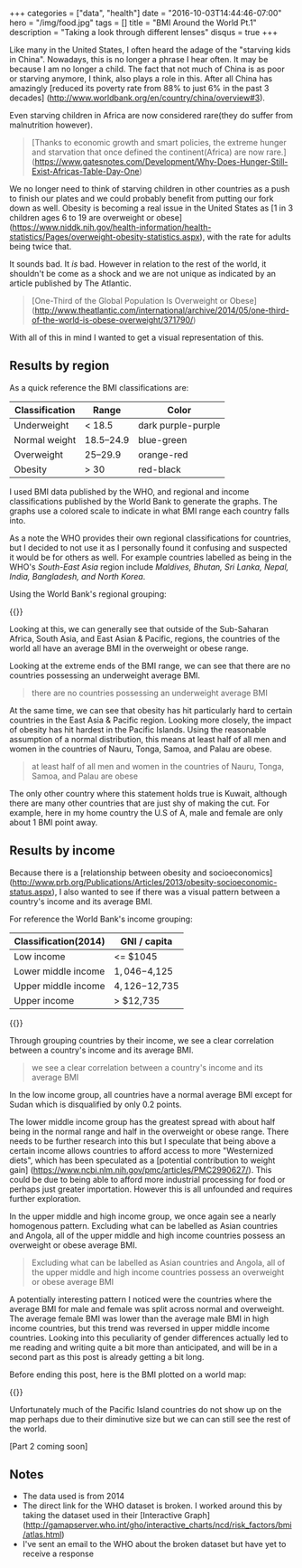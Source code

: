 +++
categories = ["data", "health"]
date = "2016-10-03T14:44:46-07:00"
hero = "/img/food.jpg"
tags = []
title = "BMI Around the World Pt.1"
description = "Taking a look through different lenses"
disqus = true
+++

Like many in the United States, I often heard the adage of the "starving kids in China".
Nowadays, this is no longer a phrase I hear often. It may be because I
am no longer a child. The fact that not much of China is as poor or starving anymore,
I think, also plays a role in this. After all China has amazingly [reduced its poverty
rate from 88% to just 6% in the past 3 decades]
(http://www.worldbank.org/en/country/china/overview#3).

Even starving children in Africa are now considered rare(they do suffer from malnutrition however).

>[Thanks to economic growth and smart policies, the extreme hunger and starvation
that once defined the continent(Africa) are now rare.]
(https://www.gatesnotes.com/Development/Why-Does-Hunger-Still-Exist-Africas-Table-Day-One)

We no longer need to think of starving children in other countries as a push
to finish our plates and we could probably benefit from putting our fork down
as well. Obesity is becoming a real issue in the United States as
[1 in 3 children ages 6 to 19 are overweight or obese]
(https://www.niddk.nih.gov/health-information/health-statistics/Pages/overweight-obesity-statistics.aspx),
with the rate for adults being twice that.

It sounds bad. It *is* bad. However in relation to the rest of the world, it
shouldn't be come as a shock and we are not unique as indicated by an article
published by The Atlantic.

>[One-Third of the Global Population Is Overweight or Obese]
(http://www.theatlantic.com/international/archive/2014/05/one-third-of-the-world-is-obese-overweight/371790/)

With all of this in mind I wanted to get a visual representation of this.

## Results by region

As a quick reference the BMI classifications are:

Classification  |    Range   |   Color
--------------- | ---------- | -----------
Underweight     |  < 18.5    |  dark purple-purple
Normal weight   |  18.5–24.9 |  blue-green
Overweight      |  25–29.9   |  orange-red
Obesity         |  > 30      |  red-black


I used BMI data published by the WHO, and regional and income classifications
published by the World Bank to generate the graphs. The graphs use a colored
scale to indicate in what BMI range each country falls into.

As a note the WHO provides their own regional classifications for countries,
but I decided to not use it as I personally found it confusing and suspected it
would be for others as well. For example countries labelled as being in the
WHO's *South-East Asia* region include *Maldives, Bhutan, Sri Lanka, Nepal, India, Bangladesh, and North Korea*.

Using the World Bank's regional grouping:

{{<highchartsTreeBMI src="/charts/bmi.json" metasrc="/charts/worldbank2014m.json" id="bmi-wb-region" grouping="wbRegion" title="Mean BMI By World Bank Region">}}

Looking at this, we can generally see that outside of the Sub-Saharan Africa,
South Asia, and East Asian & Pacific, regions, the countries of the world all
have an average BMI in the overweight or obese range.

Looking at the extreme ends of the BMI range, we can see that there are no countries
possessing an underweight average BMI.

> there are no countries possessing an underweight average BMI

At the same time, we can see that obesity has hit particularly hard to certain countries
in the East Asia & Pacific region. Looking more closely, the impact
of obesity has hit hardest in the Pacific Islands. Using the reasonable assumption
of a normal distribution, this means at least half of all men and women in the
countries of Nauru, Tonga, Samoa, and Palau are obese.

> at least half of all men and women in the countries of Nauru, Tonga, Samoa, and
Palau are obese

The only other country where this statement holds true is Kuwait, although there
are many other countries that are just shy of making the cut. For example, here in my
home country the U.S of A, male and female are only about 1 BMI point away.

## Results by income

Because there is a [relationship between obesity and socioeconomics]
(http://www.prb.org/Publications/Articles/2013/obesity-socioeconomic-status.aspx),
I also wanted to see if there was a visual pattern between a country's income and
its average BMI.

For reference the World Bank's income grouping:

Classification(2014) |  GNI / capita
-------------------- | --------------
Low income           |  <= $1045
Lower middle income  |  $1,046-$4,125
Upper middle income  |  $4,126-$12,735
Upper income         |  > $12,735

{{<highchartsTreeBMI src="/charts/bmi.json" metasrc="/charts/worldbank2014m.json" id="bmi-wb-income" grouping="income" title="Mean BMI By World Bank Income Group">}}

Through grouping countries by their income, we see a clear correlation between a
country's income and its average BMI.

> we see a clear correlation between a country's income and its average BMI

In the low income group, all countries have a normal average BMI except for Sudan
which is disqualified by only 0.2 points.

The lower middle income group has the greatest spread with about half being in
the normal range and half in the overweight or obese range. There needs to be
further research into this but I speculate that being above a certain income allows
countries to afford access to more "Westernized diets", which has been speculated
as a [potential contribution to weight gain]
(https://www.ncbi.nlm.nih.gov/pmc/articles/PMC2990627/). This could be due to
being able to afford more industrial processing for food or perhaps just greater
importation. However this is all unfounded and requires further exploration.

In the upper middle and high income group, we once again see a nearly homogenous
pattern. Excluding what can be labelled as Asian countries and Angola, all of the
upper middle and high income countries possess an overweight or obese average BMI.

> Excluding what can be labelled as Asian countries and Angola, all of the
upper middle and high income countries possess an overweight or obese average BMI

A potentially interesting pattern I noticed were the countries where the average
BMI for male and female was split across normal and overweight. The average female BMI
was lower than the average male BMI in high income countries, but this trend was
reversed in upper middle income countries. Looking into this peculiarity of gender
differences actually led to me reading and writing quite a bit more than
anticipated, and will be in a second part as this post is already getting a bit long.

Before ending this post, here is the BMI plotted on a world map:

{{<highchartsMapBMI src="/charts/bmi.json" id="bmi-world-map" title="Mean BMI By Country 2014">}}

Unfortunately much of the Pacific Island countries do not show up on the map
perhaps due to their diminutive size but we can can still see the rest of
the world.

[Part 2 coming soon]

## Notes
- The data used is from 2014
- The direct link for the WHO dataset is broken. I worked around this by taking
the dataset used in their [Interactive Graph]
(http://gamapserver.who.int/gho/interactive_charts/ncd/risk_factors/bmi/atlas.html)
- I've sent an email to the WHO about the broken dataset but have yet to receive a response
